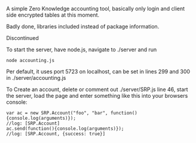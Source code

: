 A simple Zero Knowledge accounting tool, basically only login and client side encrypted tables at this moment.

Badly done, libraries included instead of package information.

Discontinued

To start the server, have node.js, navigate to ./server and run

	node accounting.js

Per default, it uses port 5723 on localhost, can be set in lines 299 and 300 in ./server/accounting.js

To Create an account, delete or comment out ./server/SRP.js line 46, start the server, load the page and enter something like this into your browsers console:

	var ac = new SRP.Account("foo", "bar", function(){console.log(arguments)});
	//log: [SRP.Account]
	ac.send(function(){console.log(arguments)});
	//log: [SRP.Account, {success: true}]
